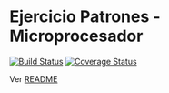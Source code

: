 # Ejercicio Patrones - Microprocesador

[![Build Status](https://travis-ci.com/uqbar-project/eg-microprocesador-xtend.svg?branch=bloques)](https://travis-ci.com/uqbar-project/eg-microprocesador-xtend) [![Coverage Status](https://coveralls.io/repos/github/uqbar-project/eg-microprocesador-xtend/badge.svg?branch=bloques&service=github)](https://coveralls.io/github/uqbar-project/eg-microprocesador-xtend?branch=bloques&service=github)

Ver [README](https://github.com/uqbar-project/eg-microprocesador-xtend/blob/bloques/README.md)
